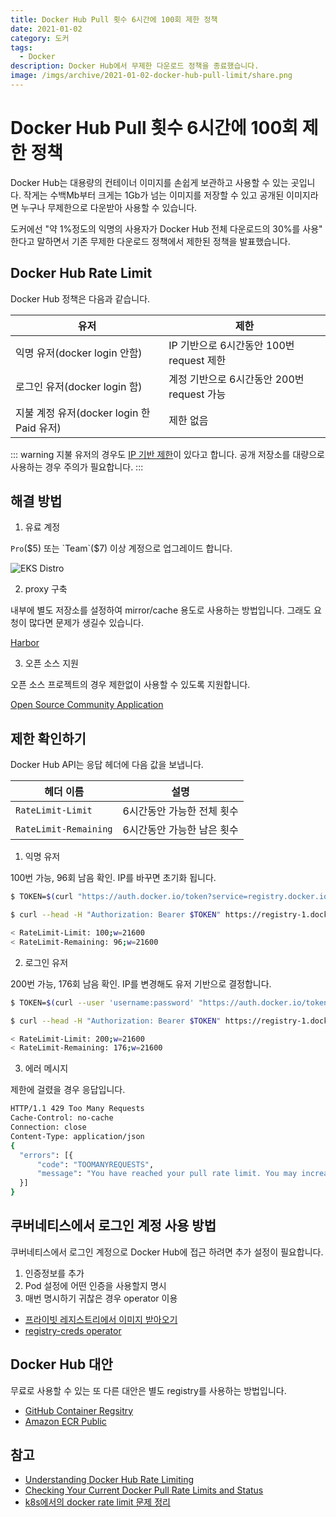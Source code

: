 ```yaml
---
title: Docker Hub Pull 횟수 6시간에 100회 제한 정책
date: 2021-01-02
category: 도커
tags:
  - Docker
description: Docker Hub에서 무제한 다운로드 정책을 종료했습니다.
image: /imgs/archive/2021-01-02-docker-hub-pull-limit/share.png
---
```


# Docker Hub Pull 횟수 6시간에 100회 제한 정책

<blog-title-info :page="$page" />

Docker Hub는 대용량의 컨테이너 이미지를 손쉽게 보관하고 사용할 수 있는 곳입니다. 작게는 수백Mb부터 크게는 1Gb가 넘는 이미지를 저장할 수 있고 공개된 이미지라면 누구나 무제한으로 다운받아 사용할 수 있습니다.

도커에선 "약 1%정도의 익명의 사용자가 Docker Hub 전체 다운로드의 30%를 사용" 한다고 말하면서 기존 무제한 다운로드 정책에서 제한된 정책을 발표했습니다.

## Docker Hub Rate Limit

Docker Hub 정책은 다음과 같습니다.

| 유저                                      | 제한                                       |
| ----------------------------------------- | ------------------------------------------ |
| 익명 유저(docker login 안함)              | IP 기반으로 6시간동안 100번 request 제한   |
| 로그인 유저(docker login 함)              | 계정 기반으로 6시간동안 200번 request 가능 |
| 지불 계정 유저(docker login 한 Paid 유저) | 제한 없음                                  |

::: warning
지불 유저의 경우도 [IP 기반 제한](https://www.facebook.com/groups/k8skr/permalink/2917497448531909/)이 있다고 합니다. 공개 저장소를 대량으로 사용하는 경우 주의가 필요합니다.
:::

## 해결 방법

1. 유료 계정

`Pro`($5) 또는 `Team`($7) 이상 계정으로 업그레이드 합니다.

![EKS Distro](/k8s/imgs/archive/2021-01-02-docker-hub-pull-limit/docker-hub-pricing.png)

2. proxy 구축

내부에 별도 저장소를 설정하여 mirror/cache 용도로 사용하는 방법입니다. 그래도 요청이 많다면 문제가 생길수 있습니다.

[Harbor](https://goharbor.io/docs/2.1.0/administration/configure-proxy-cache/?fbclid=IwAR3-6nsvZinCE49Ga92eJGXkwEJeot8_Z9ZF0N3nuNjQ0yet54eEs1xDtnI)

3. 오픈 소스 지원

오픈 소스 프로젝트의 경우 제한없이 사용할 수 있도록 지원합니다.

[Open Source Community Application](https://www.docker.com/community/open-source/application?fbclid=IwAR2X0pI80JqhckHTTlaz7VF_KAg95aQVlCsco4vwFI2F0-dACuOc7kU4cio)

## 제한 확인하기

Docker Hub API는 응답 헤더에 다음 값을 보냅니다.

| 헤더 이름             | 설명                       |
| --------------------- | -------------------------- |
| `RateLimit-Limit`     | 6시간동안 가능한 전체 횟수 |
| `RateLimit-Remaining` | 6시간동안 가능한 남은 횟수 |

1. 익명 유저

100번 가능, 96회 남음 확인. IP를 바꾸면 초기화 됩니다.

```sh
$ TOKEN=$(curl "https://auth.docker.io/token?service=registry.docker.io&scope=repository:ratelimitpreview/test:pull" | jq -r .token)

$ curl --head -H "Authorization: Bearer $TOKEN" https://registry-1.docker.io/v2/ratelimitpreview/test/manifests/latest 2>&1 | grep RateLimit

< RateLimit-Limit: 100;w=21600
< RateLimit-Remaining: 96;w=21600
```

2. 로그인 유저

200번 가능, 176회 남음 확인. IP를 변경해도 유저 기반으로 결정합니다.

```sh
$ TOKEN=$(curl --user 'username:password' "https://auth.docker.io/token?service=registry.docker.io&scope=repository:ratelimitpreview/test:pull" | jq -r .token)

$ curl --head -H "Authorization: Bearer $TOKEN" https://registry-1.docker.io/v2/ratelimitpreview/test/manifests/latest 2>&1 | grep RateLimit

< RateLimit-Limit: 200;w=21600
< RateLimit-Remaining: 176;w=21600
```

3. 에러 메시지

제한에 걸렸을 경우 응답입니다.

```sh
HTTP/1.1 429 Too Many Requests
Cache-Control: no-cache
Connection: close
Content-Type: application/json
{
  "errors": [{
      "code": "TOOMANYREQUESTS",
      "message": "You have reached your pull rate limit. You may increase the limit by authenticating and upgrading: https://www.docker.com/increase-rate-limit"
  }]
}
```

## 쿠버네티스에서 로그인 계정 사용 방법

쿠버네티스에서 로그인 계정으로 Docker Hub에 접근 하려면 추가 설정이 필요합니다.

1. 인증정보를 추가
2. Pod 설정에 어떤 인증을 사용할지 명시
3. 매번 명시하기 귀찮은 경우 operator 이용

- [프라이빗 레지스트리에서 이미지 받아오기](https://kubernetes.io/ko/docs/tasks/configure-pod-container/pull-image-private-registry/)
- [registry-creds operator](https://github.com/alexellis/registry-creds)

## Docker Hub 대안

무료로 사용할 수 있는 또 다른 대안은 별도 registry를 사용하는 방법입니다.

- [GitHub Container Regsitry](https://docs.github.com/en/free-pro-team@latest/packages/guides/about-github-container-registry)
- [Amazon ECR Public](https://aws.amazon.com/ko/about-aws/whats-new/2020/12/announcing-amazon-ecr-public-and-amazon-ecr-public-gallery/)

## 참고

- [Understanding Docker Hub Rate Limiting](https://www.docker.com/increase-rate-limits)
- [Checking Your Current Docker Pull Rate Limits and Status](https://www.docker.com/blog/checking-your-current-docker-pull-rate-limits-and-status/)
- [k8s에서의 docker rate limit 문제 정리](https://gist.github.com/leoh0/e804a74b832671bd522dc4ca3390b7ce)
